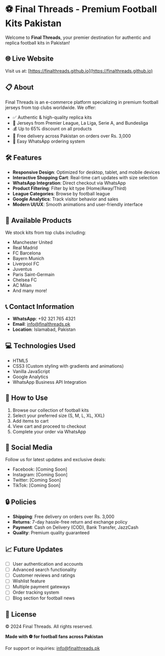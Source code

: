 # ⚽ Final Threads - Premium Football Kits Pakistan

Welcome to **Final Threads**, your premier destination for authentic and replica football kits in Pakistan!

## 🌐 Live Website

Visit us at: [https://finalthreads.github.io](https://finalthreads.github.io)

## 📋 About

Final Threads is an e-commerce platform specializing in premium football jerseys from top clubs worldwide. We offer:

- ✅ Authentic & high-quality replica kits
- 🎯 Jerseys from Premier League, La Liga, Serie A, and Bundesliga
- 💰 Up to 65% discount on all products
- 🚚 Free delivery across Pakistan on orders over Rs. 3,000
- 📱 Easy WhatsApp ordering system

## 🛠️ Features

- **Responsive Design**: Optimized for desktop, tablet, and mobile devices
- **Interactive Shopping Cart**: Real-time cart updates with size selection
- **WhatsApp Integration**: Direct checkout via WhatsApp
- **Product Filtering**: Filter by kit type (Home/Away/Third)
- **League Categories**: Browse by football league
- **Google Analytics**: Track visitor behavior and sales
- **Modern UI/UX**: Smooth animations and user-friendly interface

## 🏪 Available Products

We stock kits from top clubs including:
- Manchester United
- Real Madrid
- FC Barcelona
- Bayern Munich
- Liverpool FC
- Juventus
- Paris Saint-Germain
- Chelsea FC
- AC Milan
- And many more!

## 📞 Contact Information

- **WhatsApp**: +92 321 765 4321
- **Email**: info@finalthreads.pk
- **Location**: Islamabad, Pakistan

## 💻 Technologies Used

- HTML5
- CSS3 (Custom styling with gradients and animations)
- Vanilla JavaScript
- Google Analytics
- WhatsApp Business API Integration

## 🚀 How to Use

1. Browse our collection of football kits
2. Select your preferred size (S, M, L, XL, XXL)
3. Add items to cart
4. View cart and proceed to checkout
5. Complete your order via WhatsApp

## 📱 Social Media

Follow us for latest updates and exclusive deals:
- Facebook: [Coming Soon]
- Instagram: [Coming Soon]
- Twitter: [Coming Soon]
- TikTok: [Coming Soon]

## 🔒 Policies

- **Shipping**: Free delivery on orders over Rs. 3,000
- **Returns**: 7-day hassle-free return and exchange policy
- **Payment**: Cash on Delivery (COD), Bank Transfer, JazzCash
- **Quality**: Premium quality guaranteed

## 📈 Future Updates

- [ ] User authentication and accounts
- [ ] Advanced search functionality
- [ ] Customer reviews and ratings
- [ ] Wishlist feature
- [ ] Multiple payment gateways
- [ ] Order tracking system
- [ ] Blog section for football news

## 📄 License

© 2024 Final Threads. All rights reserved.



**Made with ⚽ for football fans across Pakistan**

For support or inquiries: info@finalthreads.pk

